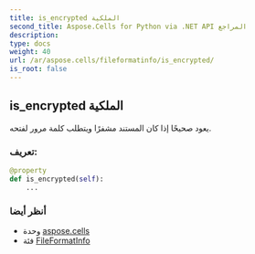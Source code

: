 ```yaml
---
title: is_encrypted الملكية
second_title: Aspose.Cells for Python via .NET API المراجع
description:
type: docs
weight: 40
url: /ar/aspose.cells/fileformatinfo/is_encrypted/
is_root: false
---
```

##  is_encrypted الملكية

يعود صحيحًا إذا كان المستند مشفرًا ويتطلب كلمة مرور لفتحه.
###  تعريف:
```python
@property
def is_encrypted(self):
    ...
```

###  أنظر أيضا
* وحدة [aspose.cells](../../)
* فئة [FileFormatInfo](/cells/python-net/ar/aspose.cells/fileformatinfo)
